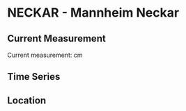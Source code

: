# NECKAR - Mannheim Neckar

## Current Measurement

Current measurement: <Value topic="rivers/pegel-online/NECKAR/Mannheim Neckar/measurementValue"/> cm

## Time Series

<TimeSeries topic="rivers/pegel-online/NECKAR/Mannheim Neckar/measurementValue" period="week" />

## Location

<WorldMap>
  <Marker lat="49.49435045145646" lon="8.469364961262572" labelTopic="rivers/pegel-online/NECKAR/Mannheim Neckar" />
</WorldMap>
